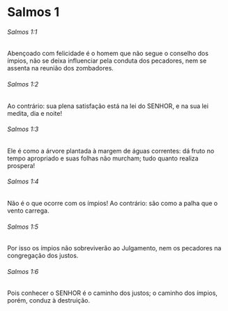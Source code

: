 # Salmos 1

###### Salmos 1:1

Abençoado com felicidade é o homem que não segue o conselho dos ímpios, não se deixa influenciar pela conduta dos pecadores, nem se assenta na reunião dos zombadores.

###### Salmos 1:2

Ao contrário: sua plena satisfação está na lei do SENHOR, e na sua lei medita, dia e noite!

###### Salmos 1:3

Ele é como a árvore plantada à margem de águas correntes: dá fruto no tempo apropriado e suas folhas não murcham; tudo quanto realiza prospera!

###### Salmos 1:4

Não é o que ocorre com os ímpios! Ao contrário: são como a palha que o vento carrega.

###### Salmos 1:5

Por isso os ímpios não sobreviverão ao Julgamento, nem os pecadores na congregação dos justos.

###### Salmos 1:6

Pois conhecer o SENHOR é o caminho dos justos; o caminho dos ímpios, porém, conduz à destruição.

